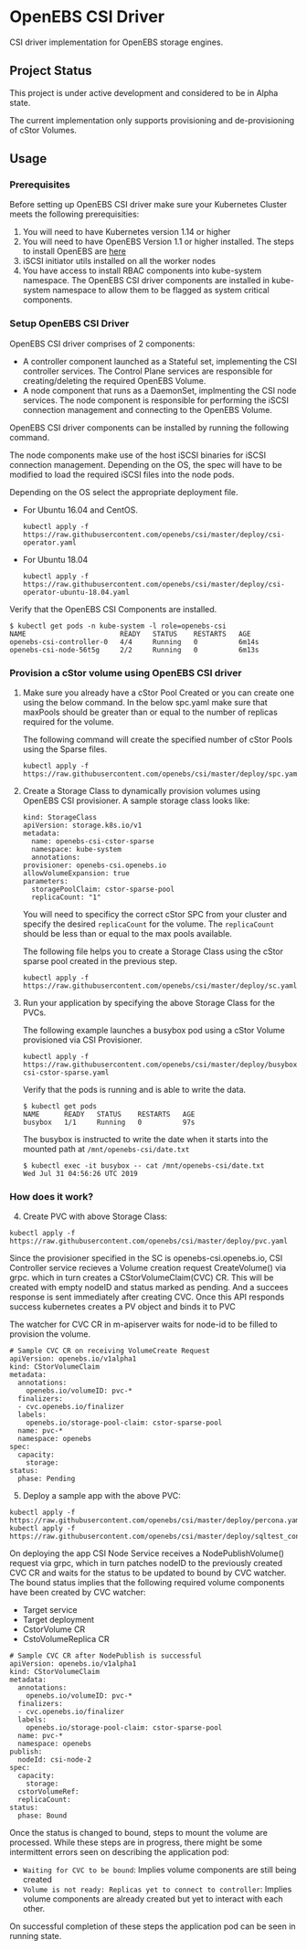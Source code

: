 # OpenEBS CSI Driver

CSI driver implementation for OpenEBS storage engines. 

## Project Status

This project is under active development and considered to be in Alpha state.

The current implementation only supports provisioning and de-provisioning of cStor Volumes. 

## Usage

### Prerequisites

Before setting up OpenEBS CSI driver make sure your Kubernetes Cluster 
meets the following prerequisities:

1. You will need to have Kubernetes version 1.14 or higher
2. You will need to have OpenEBS Version 1.1 or higher installed. 
   The steps to install OpenEBS are [here](https://docs.openebs.io/docs/next/quickstart.html)
3. iSCSI initiator utils installed on all the worker nodes
4. You have access to install RBAC components into kube-system namespace.
   The OpenEBS CSI driver components are installed in kube-system 
   namespace to allow them to be flagged as system critical components. 

### Setup OpenEBS CSI Driver

OpenEBS CSI driver comprises of 2 components:
- A controller component launched as a Stateful set, 
  implementing the CSI controller services. The Control Plane
  services are responsible for creating/deleting the required 
  OpenEBS Volume.
- A node component that runs as a DaemonSet, 
  implmenting the CSI node services. The node component is 
  responsible for performing the iSCSI connection management and
  connecting to the OpenEBS Volume.

OpenEBS CSI driver components can be installed by running the 
following command. 

The node components make use of the host iSCSI binaries for iSCSI 
connection management. Depending on the OS, the spec will have to 
be modified to load the required iSCSI files into the node pods. 

Depending on the OS select the appropriate deployment file.

- For Ubuntu 16.04 and CentOS.
  ```
  kubectl apply -f https://raw.githubusercontent.com/openebs/csi/master/deploy/csi-operator.yaml
  ```

- For Ubuntu 18.04 
  ```
  kubectl apply -f https://raw.githubusercontent.com/openebs/csi/master/deploy/csi-operator-ubuntu-18.04.yaml
  ```

Verify that the OpenEBS CSI Components are installed. 

```
$ kubectl get pods -n kube-system -l role=openebs-csi
NAME                       READY   STATUS    RESTARTS   AGE
openebs-csi-controller-0   4/4     Running   0          6m14s
openebs-csi-node-56t5g     2/2     Running   0          6m13s

```

### Provision a cStor volume using OpenEBS CSI driver

1. Make sure you already have a cStor Pool Created or you can 
   create one using the below command. In the below spc.yaml make sure 
   that maxPools should be greater than or equal to the number of 
   replicas required for the volume.

   The following command will create the specified number of cStor Pools
   using the Sparse files. 

   ```
   kubectl apply -f https://raw.githubusercontent.com/openebs/csi/master/deploy/spc.yaml
   ```

2. Create a Storage Class to dynamically provision volumes 
   using OpenEBS CSI provisioner. A sample storage class looks like:
   ```
   kind: StorageClass
   apiVersion: storage.k8s.io/v1
   metadata:
     name: openebs-csi-cstor-sparse
     namespace: kube-system
     annotations:
   provisioner: openebs-csi.openebs.io
   allowVolumeExpansion: true
   parameters:
     storagePoolClaim: cstor-sparse-pool
     replicaCount: "1"
   ```
   You will need to specificy the correct cStor SPC from your cluster 
   and specify the desired `replicaCount` for the volume. The `replicaCount`
   should be less than or equal to the max pools available.  

   The following file helps you to create a Storage Class
   using the cStor sparse pool created in the previous step. 
   ```
   kubectl apply -f https://raw.githubusercontent.com/openebs/csi/master/deploy/sc.yaml
   ```

3. Run your application by specifying the above Storage Class for 
   the PVCs. 

   The following example launches a busybox pod using a cStor Volume 
   provisioned via CSI Provisioner. 
   ```
   kubectl apply -f https://raw.githubusercontent.com/openebs/csi/master/deploy/busybox-csi-cstor-sparse.yaml
   ```

   Verify that the pods is running and is able to write the data. 
   ```
   $ kubectl get pods
   NAME      READY   STATUS    RESTARTS   AGE
   busybox   1/1     Running   0          97s
   ```

   The busybox is instructed to write the date when it starts into the 
   mounted path at `/mnt/openebs-csi/date.txt`

   ```
   $ kubectl exec -it busybox -- cat /mnt/openebs-csi/date.txt
   Wed Jul 31 04:56:26 UTC 2019
   ```
   

### How does it work?

4. Create PVC with above Storage Class:
```
kubectl apply -f https://raw.githubusercontent.com/openebs/csi/master/deploy/pvc.yaml
```
Since the provisioner specified in the SC is openebs-csi.openebs.io,
CSI Controller service recieves a Volume creation request CreateVolume() via grpc. 
which in turn creates a CStorVolumeClaim(CVC) CR. This will be created with empty nodeID and status marked as pending. 
And a succees response is sent immediately after creating CVC. Once this API responds success kubernetes creates a PV object and binds it to PVC

The watcher for CVC CR in m-apiserver waits for node-id to be filled to provision the volume.
```
# Sample CVC CR on receiving VolumeCreate Request
apiVersion: openebs.io/v1alpha1
kind: CStorVolumeClaim
metadata:
  annotations:
    openebs.io/volumeID: pvc-*
  finalizers:
  - cvc.openebs.io/finalizer
  labels:
    openebs.io/storage-pool-claim: cstor-sparse-pool
  name: pvc-*
  namespace: openebs
spec:
  capacity:
    storage: 
status: 
  phase: Pending
```

5. Deploy a sample app with the above PVC:
```
kubectl apply -f https://raw.githubusercontent.com/openebs/csi/master/deploy/percona.yaml
kubectl apply -f https://raw.githubusercontent.com/openebs/csi/master/deploy/sqltest_configmap.yaml
```

On deploying the app CSI Node Service receives a NodePublishVolume() request via grpc,
which in turn patches nodeID to the previously created CVC CR and waits for the  status to be updated to bound by CVC watcher. 
The bound status implies that the following required volume components have been created by CVC watcher:
- Target service
- Target deployment
- CstorVolume CR
- CstoVolumeReplica CR
```
# Sample CVC CR after NodePublish is successful
apiVersion: openebs.io/v1alpha1
kind: CStorVolumeClaim
metadata:
  annotations:
    openebs.io/volumeID: pvc-*
  finalizers:
  - cvc.openebs.io/finalizer
  labels:
    openebs.io/storage-pool-claim: cstor-sparse-pool
  name: pvc-*
  namespace: openebs
publish:
  nodeId: csi-node-2
spec:
  capacity:
    storage:
  cstorVolumeRef:
  replicaCount: 
status:
  phase: Bound
```
Once the status is changed to bound, steps to mount the volume are processed.
While these steps are in progress, there might be some intermittent errors seen on describing the application pod:
- `Waiting for CVC to be bound`: Implies volume components are still being created
- `Volume is not ready: Replicas yet to connect to controller`: Implies volume components are already created but yet to interact with each other.

On successful completion of these steps the application pod can be seen in running state.
